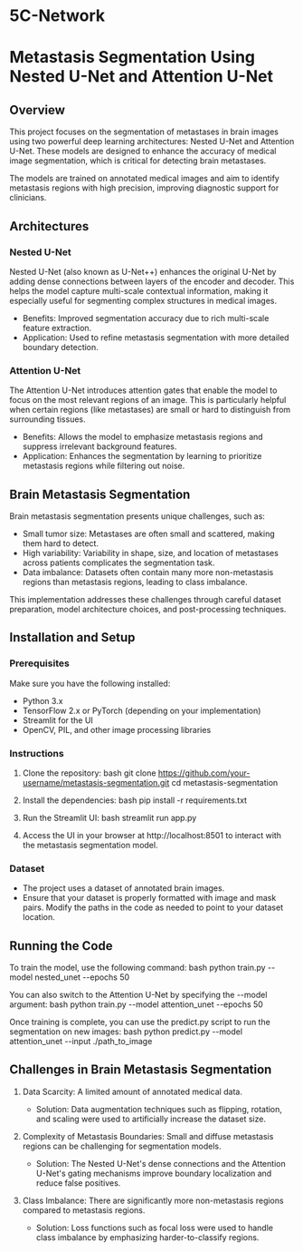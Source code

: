 # 5C-Network


# Metastasis Segmentation Using Nested U-Net and Attention U-Net

## Overview
This project focuses on the segmentation of metastases in brain images using two powerful deep learning architectures: Nested U-Net and Attention U-Net. These models are designed to enhance the accuracy of medical image segmentation, which is critical for detecting brain metastases. 

The models are trained on annotated medical images and aim to identify metastasis regions with high precision, improving diagnostic support for clinicians.

## Architectures
### Nested U-Net
Nested U-Net (also known as U-Net++) enhances the original U-Net by adding dense connections between layers of the encoder and decoder. This helps the model capture multi-scale contextual information, making it especially useful for segmenting complex structures in medical images.

- Benefits: Improved segmentation accuracy due to rich multi-scale feature extraction.
- Application: Used to refine metastasis segmentation with more detailed boundary detection.

### Attention U-Net
The Attention U-Net introduces attention gates that enable the model to focus on the most relevant regions of an image. This is particularly helpful when certain regions (like metastases) are small or hard to distinguish from surrounding tissues.

- Benefits: Allows the model to emphasize metastasis regions and suppress irrelevant background features.
- Application: Enhances the segmentation by learning to prioritize metastasis regions while filtering out noise.

## Brain Metastasis Segmentation
Brain metastasis segmentation presents unique challenges, such as:

- Small tumor size: Metastases are often small and scattered, making them hard to detect.
- High variability: Variability in shape, size, and location of metastases across patients complicates the segmentation task.
- Data imbalance: Datasets often contain many more non-metastasis regions than metastasis regions, leading to class imbalance.

This implementation addresses these challenges through careful dataset preparation, model architecture choices, and post-processing techniques.

## Installation and Setup

### Prerequisites
Make sure you have the following installed:

- Python 3.x
- TensorFlow 2.x or PyTorch (depending on your implementation)
- Streamlit for the UI
- OpenCV, PIL, and other image processing libraries

### Instructions
1. Clone the repository:
   bash
   git clone https://github.com/your-username/metastasis-segmentation.git
   cd metastasis-segmentation
   

2. Install the dependencies:
   bash
   pip install -r requirements.txt
   

3. Run the Streamlit UI:
   bash
   streamlit run app.py
   

4. Access the UI in your browser at http://localhost:8501 to interact with the metastasis segmentation model.

### Dataset
- The project uses a dataset of annotated brain images.
- Ensure that your dataset is properly formatted with image and mask pairs. Modify the paths in the code as needed to point to your dataset location.

## Running the Code
To train the model, use the following command:
bash
python train.py --model nested_unet --epochs 50

You can also switch to the Attention U-Net by specifying the --model argument:
bash
python train.py --model attention_unet --epochs 50


Once training is complete, you can use the predict.py script to run the segmentation on new images:
bash
python predict.py --model attention_unet --input ./path_to_image




## Challenges in Brain Metastasis Segmentation
1. Data Scarcity: A limited amount of annotated medical data.
   - Solution: Data augmentation techniques such as flipping, rotation, and scaling were used to artificially increase the dataset size.

2. Complexity of Metastasis Boundaries: Small and diffuse metastasis regions can be challenging for segmentation models.
   - Solution: The Nested U-Net's dense connections and the Attention U-Net's gating mechanisms improve boundary localization and reduce false positives.

3. Class Imbalance: There are significantly more non-metastasis regions compared to metastasis regions.
   - Solution: Loss functions such as focal loss were used to handle class imbalance by emphasizing harder-to-classify regions.

